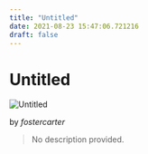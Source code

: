 ```yaml
---
title: "Untitled"
date: 2021-08-23 15:47:06.721216
draft: false
---
```


# Untitled

![Untitled](../images/4738fe64-0453-11ec-b1d2-1e00f30e0089.png)

by *fostercarter*



> No description provided.